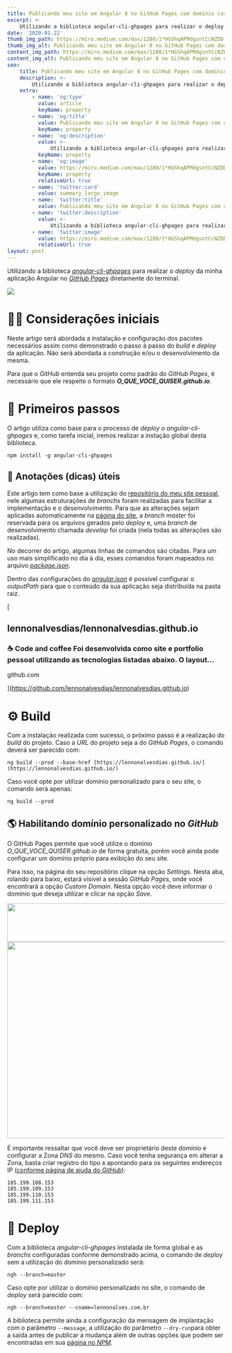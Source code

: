 ```yaml
---
title: Publicando meu site em Angular 8 no GitHub Pages com domínio customizado
excerpt: >-
    Utilizando a biblioteca angular-cli-ghpages para realizar o deploy da minha aplicação Angular no GitHub Pages diretamente do terminal.
date: '2020-01-22'
thumb_img_path: https://miro.medium.com/max/1280/1*HGShqAPMdgsntCcNZDD-pg.jpeg
thumb_img_alt: Publicando meu site em Angular 8 no GitHub Pages com domínio customizado
content_img_path: https://miro.medium.com/max/1280/1*HGShqAPMdgsntCcNZDD-pg.jpeg
content_img_alt: Publicando meu site em Angular 8 no GitHub Pages com domínio customizado
seo:
    title: Publicando meu site em Angular 8 no GitHub Pages com domínio customizado
    description: >-
        Utilizando a biblioteca angular-cli-ghpages para realizar o deploy da minha aplicação Angular no GitHub Pages diretamente do terminal.
    extra:
        - name: 'og:type'
          value: article
          keyName: property
        - name: 'og:title'
          value: Publicando meu site em Angular 8 no GitHub Pages com domínio customizado
          keyName: property
        - name: 'og:description'
          value: >-
              Utilizando a biblioteca angular-cli-ghpages para realizar o deploy da minha aplicação Angular no GitHub Pages diretamente do terminal.
          keyName: property
        - name: 'og:image'
          value: https://miro.medium.com/max/1280/1*HGShqAPMdgsntCcNZDD-pg.jpeg
          keyName: property
          relativeUrl: true
        - name: 'twitter:card'
          value: summary_large_image
        - name: 'twitter:title'
          value: Publicando meu site em Angular 8 no GitHub Pages com domínio customizado
        - name: 'twitter:description'
          value: >-
              Utilizando a biblioteca angular-cli-ghpages para realizar o deploy da minha aplicação Angular no GitHub Pages diretamente do terminal.
        - name: 'twitter:image'
          value: https://miro.medium.com/max/1280/1*HGShqAPMdgsntCcNZDD-pg.jpeg
          relativeUrl: true
layout: post
---
```


Utilizando a biblioteca [_angular-cli-ghpages_](https://www.npmjs.com/package/angular-cli-ghpages) para realizar o _deploy_ da minha aplicação Angular no [_GitHub Pages_](https://pages.github.com/) diretamente do terminal.

![](https://miro.medium.com/max/1280/1*HGShqAPMdgsntCcNZDD-pg.jpeg)

💁‍♂ Considerações iniciais
===========================

Neste artigo será abordada a instalação e configuração dos pacotes necessários assim como demonstrado o passo à passo do _build_ e _deploy_ da aplicação. Não será abordada a construção e/ou o desenvolvimento da mesma.

Para que o _GitHub_ entenda seu projeto como padrão do _GitHub Pages_, é necessário que ele respeite o formato **_O\_QUE\_VOCE\_QUISER.github.io_**.

👣 Primeiros passos
===================

O artigo utiliza como base para o processo de _deploy o angular-cli-ghpages_ e, como tarefa inicial, iremos realizar a instação global desta biblioteca.

```
npm install -g angular-cli-ghpages
```

📃 Anotações (dicas) úteis
--------------------------

Este artigo tem como base a utilização do [repositório do meu site pessoal](https://github.com/lennonalvesdias/lennonalvesdias.github.io), nele algumas estruturações de _branchs_ foram realizadas para facilitar a implementação e o desenvolvimento. Para que as alterações sejam aplicadas automaticamente na [página do site](https://lennonalves.com.br/#/user-profile), a _branch master_ foi reservada para os arquivos gerados pelo _deploy_ e, uma _branch_ de desenvolvimento chamada _develop_ foi criada (nela todas as alterações são realizadas).

No decorrer do artigo, algumas linhas de comandos são citadas. Para um uso mais simplificado no dia à dia, esses comandos foram mapeados no arquivo [_package.json_](https://github.com/lennonalvesdias/lennonalvesdias.github.io/blob/develop/package.json).

Dentro das configurações do [_angular.json_](https://github.com/lennonalvesdias/lennonalvesdias.github.io/blob/develop/angular.json) é possível configurar o _outputPath_ para que o conteúdo da sua aplicação seja distribuída na pasta raiz.

[

lennonalvesdias/lennonalvesdias.github.io
-----------------------------------------

### ☕ Code and coffee Foi desenvolvida como site e portfolio pessoal utilizando as tecnologias listadas abaixo. O layout…

github.com

](https://github.com/lennonalvesdias/lennonalvesdias.github.io)

⚙ Build
=======

Com a instalação realizada com sucesso, o próximo passo é a realização do _build_ do projeto. Caso a _URL_ do projeto seja a do _GitHub Pages_, o comando deverá ser parecido com:

```
ng build --prod --base-href [https://lennonalvesdias.github.io/](https://lennonalvesdias.github.io/)
```

Caso você opte por utilizar domínio personalizado para o seu site, o comando será apenas:

```
ng build --prod
```

🌎 Habilitando domínio personalizado no _GitHub_
------------------------------------------------

O GitHub Pages permite que você utilize o domínio _O\_QUE\_VOCE\_QUISER.github.io_ de forma gratuita, porém você ainda pode configurar um domínio próprio para exibição do seu site.

Para isso, na página do seu repositório clique na opção _Settings_. Nesta aba, rolando para baixo, estará visível a sessão _GitHub Pages_, onde você encontrará a opção _Custom Domain_. Nesta opção você deve informar o domínio que deseja utilizar e clicar na opção _Save_.

<img alt="" class="t u v lg aj" src="https://miro.medium.com/max/1400/1\*S5gR-N7lGxwIi0F67pWBpg.png" width="700" height="89" srcSet="https://miro.medium.com/max/552/1\*S5gR-N7lGxwIi0F67pWBpg.png 276w, https://miro.medium.com/max/1104/1\*S5gR-N7lGxwIi0F67pWBpg.png 552w, https://miro.medium.com/max/1280/1\*S5gR-N7lGxwIi0F67pWBpg.png 640w, https://miro.medium.com/max/1400/1\*S5gR-N7lGxwIi0F67pWBpg.png 700w" sizes="700px" role="presentation"/>

<img alt="" class="t u v lg aj" src="https://miro.medium.com/max/1400/1\*-R6cq8RXKZf1D-umWliYoA.png" width="700" height="455" srcSet="https://miro.medium.com/max/552/1\*-R6cq8RXKZf1D-umWliYoA.png 276w, https://miro.medium.com/max/1104/1\*-R6cq8RXKZf1D-umWliYoA.png 552w, https://miro.medium.com/max/1280/1\*-R6cq8RXKZf1D-umWliYoA.png 640w, https://miro.medium.com/max/1400/1\*-R6cq8RXKZf1D-umWliYoA.png 700w" sizes="700px" role="presentation"/>

É importante ressaltar que você deve ser proprietário deste domínio e configurar a Zona _DNS_ do mesmo. Caso você tenha segurança em alterar a Zona, basta criar registro do tipo `A` apontando para os seguintes endereços IP ([conforme página de ajuda do _GitHub_](https://help.github.com/en/github/working-with-github-pages/managing-a-custom-domain-for-your-github-pages-site)):

```
185.199.108.153  
185.199.109.153  
185.199.110.153  
185.199.111.153
```

🚀 Deploy
=========

Com a biblioteca _angular-cli-ghpages_ instalada de forma global e as _branchs_ configuradas conforme demonstrado acima, o comando de _deploy_ sem a utilização do domínio personalizado será:

```
ngh --branch=master
```

Caso opte por utilizar o domínio personalizado no site, o comando de _deploy_ será parecido com:

```
ngh --branch=master --cname=lennonalves.com.br
```

A biblioteca permite ainda a configuração da mensagem de implantação com o parâmetro `--message`, a utilização do parâmetro `--dry-run`para obter a saída antes de publicar a mudança além de outras opções que podem ser encontradas em sua [página no _NPM_](https://www.npmjs.com/package/angular-cli-ghpages).